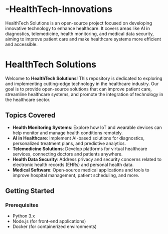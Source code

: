 # -HealthTech-Innovations
 HealthTech Solutions is an open-source project focused on developing innovative technology to enhance healthcare. It covers areas like AI in diagnostics, telemedicine, health monitoring, and medical data security, aiming to improve patient care and make healthcare systems more efficient and accessible.
 # HealthTech Solutions

Welcome to **HealthTech Solutions**! This repository is dedicated to exploring and implementing cutting-edge technology in the healthcare industry. Our goal is to provide open-source solutions that can improve patient care, streamline healthcare systems, and promote the integration of technology in the healthcare sector.

## Topics Covered
- **Health Monitoring Systems**: Explore how IoT and wearable devices can help monitor and manage health conditions remotely.
- **AI in Healthcare**: Implement AI-based solutions for diagnostics, personalized treatment plans, and predictive analytics.
- **Telemedicine Solutions**: Develop platforms for virtual healthcare services, connecting doctors and patients anywhere.
- **Health Data Security**: Address privacy and security concerns related to electronic health records (EHRs) and personal health data.
- **Medical Software**: Open-source medical applications and tools to improve hospital management, patient scheduling, and more.

## Getting Started

### Prerequisites
- Python 3.x
- Node.js (for front-end applications)
- Docker (for containerized environments)



